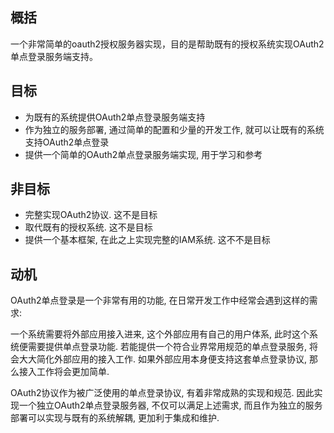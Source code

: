 ## 概括

一个非常简单的oauth2授权服务器实现，目的是帮助既有的授权系统实现OAuth2单点登录服务端支持。

## 目标

- 为既有的系统提供OAuth2单点登录服务端支持
- 作为独立的服务部署, 通过简单的配置和少量的开发工作, 就可以让既有的系统支持OAuth2单点登录
- 提供一个简单的OAuth2单点登录服务端实现, 用于学习和参考

## 非目标

- 完整实现OAuth2协议. 这不是目标
- 取代既有的授权系统. 这不是目标
- 提供一个基本框架, 在此之上实现完整的IAM系统. 这不不是目标

## 动机

OAuth2单点登录是一个非常有用的功能, 在日常开发工作中经常会遇到这样的需求:

一个系统需要将外部应用接入进来, 这个外部应用有自己的用户体系, 此时这个系统便需要提供单点登录功能.
若能提供一个符合业界常用规范的单点登录服务, 将会大大简化外部应用的接入工作.
如果外部应用本身便支持这套单点登录协议, 那么接入工作将会更加简单.

OAuth2协议作为被广泛使用的单点登录协议, 有着非常成熟的实现和规范. 因此实现一个独立OAuth2单点登录服务器,
不仅可以满足上述需求, 而且作为独立的服务部署可以实现与既有的系统解耦, 更加利于集成和维护.
